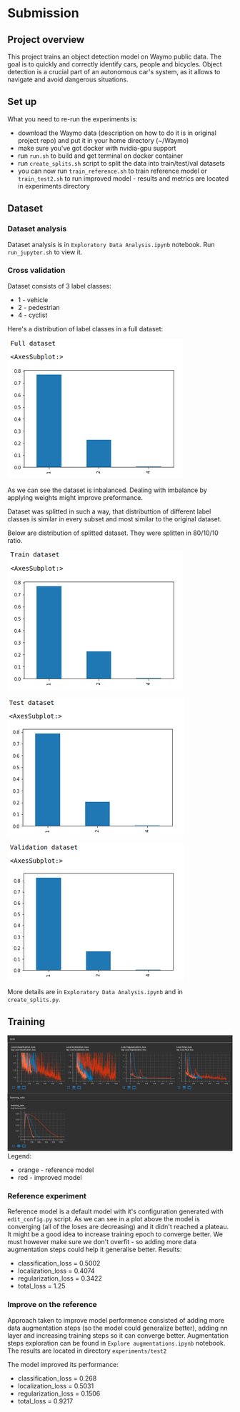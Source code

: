 # Submission

## Project overview

This project trains an object detection model on Waymo public data. The goal is to quickly and correctly identify cars, people and bicycles.
Object detection is a crucial part of an autonomous car's system, as it allows to navigate and avoid dangerous situations.

## Set up

What you need to re-run the experiments is: 
* download the Waymo data (description on how to do it is in original project repo) and put it in your home directory (~/Waymo) 
* make sure you've got docker with nvidia-gpu support
* run `run.sh` to build and get terminal on docker container
* run `create_splits.sh` script to split the data into train/test/val datasets
* you can now run `train_reference.sh` to train reference model or `train_test2.sh` to run improved model - results and metrics are located in experiments directory

## Dataset

### Dataset analysis

Dataset analysis is in `Exploratory Data Analysis.ipynb` notebook. Run `run_jupyter.sh` to view it.

### Cross validation

Dataset consists of 3 label classes:
* 1 - vehicle
* 2 - pedestrian
* 4 - cyclist


Here's a distribution of label classes in a full dataset:

![full_distro](img/full_distro.png)

As we can see the dataset is inbalanced. Dealing with imbalance by applying weights might improve preformance.

Dataset was splitted in such a way, that distributtion of different label classes is similar in every subset and most similar to the original dataset. 

Below are distribution of splitted dataset. They were splitten in 80/10/10 ratio.


![train_distro](img/train_distro.png)


![test_distro](img/test_distro.png)


![val_distro](img/val_distro.png)


More details are in `Exploratory Data Analysis.ipynb` and in `create_splits.py`.

## Training

![metrics](img/metrics.png)
Legend:
* orange - reference model
* red - improved model


### Reference experiment

Reference model is a default model with it's configuration generated with `edit_config.py` script.
As we can see in a plot above the model is converging (all of the loses are decreasing) and it didn't reached a plateau. 
It might be a good idea to increase training epoch to converge better. 
We must however make sure we don't overfit - so adding more data augmentation steps could help it generalise better.
Results:
* classification_loss = 0.5002
* localization_loss = 0.4074
* regularization_loss = 0.3422
* total_loss = 1.25

### Improve on the reference

Approach taken to improve model performence consisted of adding more data augmentation steps (so the model could generalize better), adding nn layer and increasing training steps so it can converge better.
Augmentation steps exploration can be found in `Explore augmentations.ipynb` notebook.
The results are located in directory `experiments/test2`

The model improved its performance:
* classification_loss = 0.268
* localization_loss = 0.5031
* regularization_loss = 0.1506
* total_loss = 0.9217
